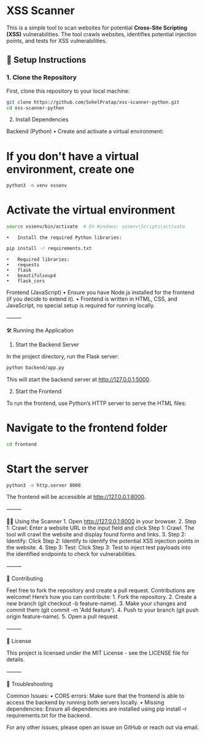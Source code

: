 
# XSS Scanner

This is a simple tool to scan websites for potential **Cross-Site Scripting (XSS)** vulnerabilities. The tool crawls websites, identifies potential injection points, and tests for XSS vulnerabilities.

## 🚀 Setup Instructions

### 1. Clone the Repository
First, clone this repository to your local machine:
```bash
git clone https://github.com/SohelPratap/xss-scanner-python.git
cd xss-scanner-python
```

2. Install Dependencies

Backend (Python)
	•	Create and activate a virtual environment:

# If you don't have a virtual environment, create one
```bash
python3 -m venv xssenv
```

# Activate the virtual environment
```bash
source xssenv/bin/activate  # On Windows: xssenv\Scripts\activate
```
	•	Install the required Python libraries:
```bash
pip install -r requirements.txt
```

	•	Required libraries:
	•	requests
	•	flask
	•	beautifulsoup4
	•	flask_cors

Frontend (JavaScript)
	•	Ensure you have Node.js installed for the frontend (if you decide to extend it).
	•	Frontend is written in HTML, CSS, and JavaScript, no special setup is required for running locally.

⸻

🛠️ Running the Application

1. Start the Backend Server

In the project directory, run the Flask server:
```bash
python backend/app.py
```

This will start the backend server at http://127.0.0.1:5000.

2. Start the Frontend

To run the frontend, use Python’s HTTP server to serve the HTML files:

# Navigate to the frontend folder
```bash
cd frontend
```

# Start the server
```bash
python3 -m http.server 8000
```

The frontend will be accessible at http://127.0.0.1:8000.

⸻

🧑‍💻 Using the Scanner
	1.	Open http://127.0.0.1:8000 in your browser.
	2.	Step 1: Crawl: Enter a website URL in the input field and click Step 1: Crawl. The tool will crawl the website and display found forms and links.
	3.	Step 2: Identify: Click Step 2: Identify to identify the potential XSS injection points in the website.
	4.	Step 3: Test: Click Step 3: Test to inject test payloads into the identified endpoints to check for vulnerabilities.

⸻

🧩 Contributing

Feel free to fork the repository and create a pull request. Contributions are welcome! Here’s how you can contribute:
	1.	Fork the repository.
	2.	Create a new branch (git checkout -b feature-name).
	3.	Make your changes and commit them (git commit -m 'Add feature').
	4.	Push to your branch (git push origin feature-name).
	5.	Open a pull request.

⸻

📄 License

This project is licensed under the MIT License - see the LICENSE file for details.

⸻

🔧 Troubleshooting

Common Issues:
	•	CORS errors: Make sure that the frontend is able to access the backend by running both servers locally.
	•	Missing dependencies: Ensure all dependencies are installed using pip install -r requirements.txt for the backend.

For any other issues, please open an issue on GitHub or reach out via email.

